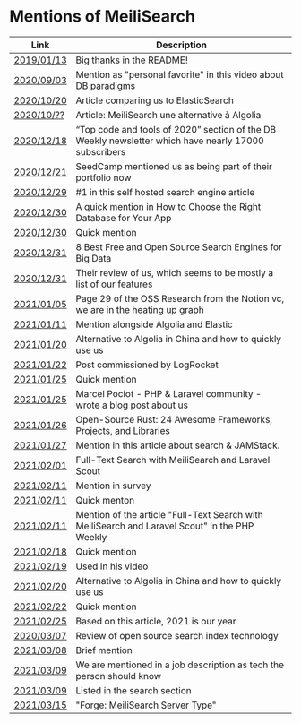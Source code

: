 # Mentions of MeiliSearch

|Link  |  Description|
|--|--|
[2019/01/13](https://github.com/spacejam/sled) |Big thanks in the README!|
[2020/09/03](https://www.youtube.com/watch?v=W2Z7fbCLSTw&t=45s) | Mention as "personal favorite" in this video about DB paradigms|
[2020/10/20](https://spinscale.de/posts/2020-10-20-search-engines-and-libraries-overview.html)| Article comparing us to ElasticSearch||
[2020/10/??](https://www.weblogin.fr/blog/120-meilisearch-une-alternative-a-algolia) |Article: MeiliSearch une alternative à Algolia|
[2020/12/18](https://dbweekly.com/issues/335) |“Top code and tools of 2020” section of the DB Weekly newsletter which have nearly 17000 subscribers|
[2020/12/21](https://seedcamp.com/seedcamp-2020-year-in-review/) |SeedCamp mentioned us as being part of their portfolio now|
[2020/12/29](https://geekflare.com/self-hosted-search-engine-software/ )|#1 in this self hosted search engine article|
[2020/12/30](https://medium.com/better-programming/how-to-choose-the-right-database-for-your-app-c9b29ae0b8ae) |A quick mention in How to Choose the Right Database for Your App|
[2020/12/30](https://betterprogramming.pub/how-to-choose-the-right-database-for-your-app-c9b29ae0b8ae) |Quick mention|
[2020/12/31](https://www.linuxlinks.com/searchengines/) |8 Best Free and Open Source Search Engines for Big Data|
[2020/12/31](https://www.linuxlinks.com/meilisearch-fast-open-source-search-engine/) |Their review of us, which seems to be mostly a list of our features|
[2021/01/05](https://notion.vc/wp-content/uploads/2021/01/2020_11_22_Open-source_Notion_EXT.pdf) |Page 29 of the OSS Research from the Notion vc, we are in the heating up graph|
[2021/01/11](https://blog.min.io/object_storage_for_kyc/) |Mention alongside Algolia and Elastic|
[2021/01/20](https://www.21cloudbox.com/blog/solutions/algolia-alternatives-in-china.html) |Alternative to Algolia in China and how to quickly use us|
[2021/01/22](https://blog.logrocket.com/meilisearch-a-definitive-guide/) |Post commissioned by LogRocket|
[2021/01/25](https://jolicode.com/blog/elasticsearch-the-right-way-in-symfony) |Quick mention|
[2021/01/25](https://pociot.dev/35-blazing-fast-search-with-meilisearch-and-laravel-forge) |Marcel Pociot - PHP & Laravel community -  wrote a blog post about us|
[2021/01/26](https://serokell.io/blog/open-source-rust) |Open-Source Rust: 24 Awesome Frameworks, Projects, and Libraries|
[2021/01/27](https://bejamas.io/blog/jamstack-search/) |Mention in this article about search & JAMStack.|
[2021/02/01](https://tighten.co/blog/full-text-search-with-meilisearch-and-scout/) |Full-Text Search with MeiliSearch and Laravel Scout|
[2021/02/11](https://twitter.com/DataCouncilAI/status/1359905254205247491) |Mention in survey|
[2021/02/11](https://searchcloudcomputing.techtarget.com/opinion/The-Elasticsearch-sideshow-and-why-Algolia-is-the-better-bet) |Quick menton|
[2021/02/11](https://mailchi.mp/32fd8a616b7a/phpweekly-april-27th-1596876)| Mention of the article "Full-Text Search with MeiliSearch and Laravel Scout" in the PHP Weekly|
[2021/02/18](https://medium.com/at-the-front-line/developers-d%C3%A9veloppeurs-desarrolladors-35c2839df960) |Quick mention|
[2021/02/19](https://www.youtube.com/watch?v=z0hx99BByYw) |Used in his video|
[2021/02/20](https://www.21cloudbox.com/blog/solutions/algolia-alternatives-in-china.html) |Alternative to Algolia in China and how to quickly use us|
[2021/02/22](https://blog.hyper63.com/contributing-to-hyper63-part-1/) |Quick mention|
[2021/02/25](https://sifted.eu/articles/european-saas-startups-2021/) |Based on this article, 2021 is our year|
[2020/03/07](https://lincolnwebs.com/2021/03/07/search-products/) | Review of open source search index technology|
[2021/03/08](https://openeveryone.substack.com/p/open-product-recipe )|Brief mention|
[2021/03/09](https://tr.indeed.com/viewjob?t=Devops+Engineer&c=Talentra&l=%C4%B0stanbul&jk=f52ed9be958cc088&rtk=1f0cr8cagstbh800&from=rss) |We are mentioned in a job description as tech the person should know|
[2021/03/09](https://headlesscommerce.org/categories/search) |Listed in the search section|
[2021/03/15](https://blog.laravel.com/forge-meilisearch-server-type) | "Forge: MeiliSearch Server Type"
